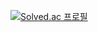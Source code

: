 [![Solved.ac
프로필](http://mazassumnida.wtf/api/v2/generate_badge?boj=jjwdi0)](https://solved.ac/jjwdi0)
